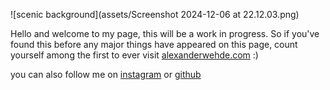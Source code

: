 ![scenic background](assets/Screenshot 2024-12-06 at 22.12.03.png)


Hello and welcome to my page, this will be a work in progress. So if you've found this before any major things have appeared on this page, count yourself among the first to ever visit [alexanderwehde.com](#) :)

you can also follow me on [instagram](http://www.instagram.com/landergraph/) or [github](https://www.github.com/wedanaz)
